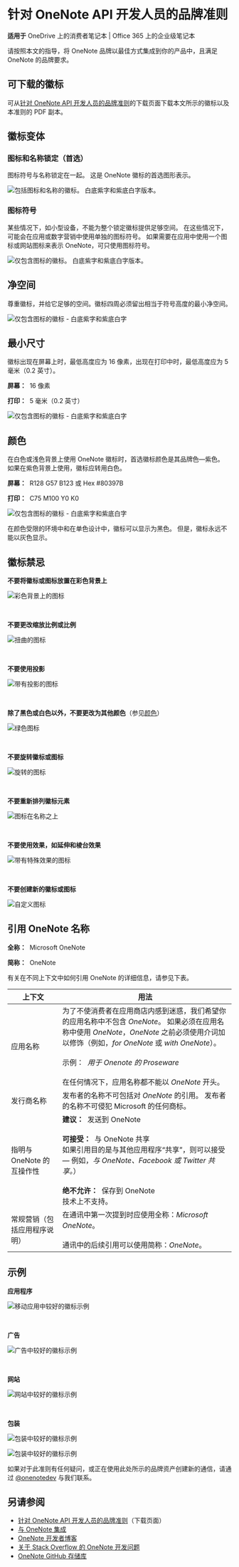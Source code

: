 # <a name="branding-guidelines-for-onenote-api-developers"></a>针对 OneNote API 开发人员的品牌准则 
 
**适用于** OneDrive 上的消费者笔记本 | Office 365 上的企业级笔记本

请按照本文的指导，将 OneNote 品牌以最佳方式集成到你的产品中，且满足 OneNote 的品牌要求。

<a name="download-logos"></a>

## <a name="downloadable-logos"></a>可下载的徽标

可从[针对 OneNote API 开发人员的品牌准则](https://www.microsoft.com/download/details.aspx?id=42977)的下载页面下载本文所示的徽标以及本准则的 PDF 副本。

<a name="variations"></a>

## <a name="logo-variations"></a>徽标变体

### <a name="icon-and-name-lockup-preferred"></a>图标和名称锁定（首选） 

图标符号与名称锁定在一起。 这是 OneNote 徽标的首选图形表示。

![包括图标和名称的徽标。 白底紫字和紫底白字版本。](images/OneNoteLogoBGs.png)

### <a name="icon-symbol"></a>图标符号 

某些情况下，如小型设备，不能为整个锁定徽标提供足够空间。 在这些情况下，可能会在应用或数字营销中使用单独的图标符号。 如果需要在应用中使用一个图标或网站图标来表示 OneNote，可只使用图标符号。

![仅包含图标的徽标。  白底紫字和紫底白字版本。](images/OneNoteLogoIcon.png)

<a name="spacing"></a>

## <a name="clear-space"></a>净空间 

尊重徽标，并给它足够的空间。徽标四周必须留出相当于符号高度的最小净空间。

![仅包含图标的徽标 - 白底紫字和紫底白字](images/OneNoteLogoClearSpace.png)


<a name="size"></a>

## <a name="minimum-size"></a>最小尺寸 

徽标出现在屏幕上时，最低高度应为 16 像素，出现在打印中时，最低高度应为 5 毫米（0.2 英寸）。

**屏幕：**&nbsp;&nbsp;16 像素
 
**打印：**&nbsp;&nbsp;5 毫米（0.2 英寸） 

![仅包含图标的徽标 - 白底紫字和紫底白字](images/OneNoteLogoMinSize.png)


<a name="color"></a>

## <a name="color"></a>颜色

在白色或浅色背景上使用 OneNote 徽标时，首选徽标颜色是其品牌色&mdash;紫色。 如果在紫色背景上使用，徽标应转用白色。

**屏幕：**&nbsp;&nbsp;R128 G57 B123 或 Hex #80397B

**打印：**&nbsp;&nbsp;C75 M100 Y0 K0 

  ![仅包含图标的徽标 - 白底紫字和紫底白字](images/OneNoteLogoBGs.png)
 
在颜色受限的环境中和在单色设计中，徽标可以显示为黑色。 但是，徽标永远不能以灰色显示。
<!--or white?-->

<a name="do-nots"></a>

## <a name="logo-donts"></a>徽标禁忌

**不要将徽标或图标放置在彩色背景上** 

![彩色背景上的图标](images/OneNoteLogoDonts1.png)

<br/>

**不要更改缩放比例或比例**

![扭曲的图标](images/OneNoteLogoDonts2.png)

<br/>

**不要使用投影**

![带有投影的图标](images/OneNoteLogoDonts3.png)

<br/>

**除了黑色或白色以外，不要更改为其他颜色**（参见[颜色](#color)）

![绿色图标](images/OneNoteLogoDonts4.png) 

<br/>

**不要旋转徽标或图标**   

![旋转的图标](images/OneNoteLogoDonts5.png)

<br/>

**不要重新排列徽标元素** 

![图标在名称之上](images/OneNoteLogoDonts6.png)

<br/>

**不要使用效果，如延伸和棱台效果**  

![带有特殊效果的图标](images/OneNoteLogoDonts7.png)

<br/>

**不要创建新的徽标或图标**

![自定义图标](images/OneNoteLogoDonts8.png)

 
<a name="name"></a>

## <a name="referencing-the-onenote-name"></a>引用 OneNote 名称

**全称：**&nbsp;&nbsp;Microsoft OneNote 

**简称：**&nbsp;&nbsp;OneNote
 
有关在不同上下文中如何引用 OneNote 的详细信息，请参见下表。

| 上下文 | 用法 |
|------|------|
| 应用名称 | 为了不使消费者在应用商店内感到迷惑，我们希望你的应用名称中不包含 *OneNote*。 如果必须在应用名称中使用 *OneNote*，*OneNote* 之前必须使用介词加以修饰（例如，*for OneNote* 或 *with OneNote*）。<br/><br/>示例：&nbsp;&nbsp;*用于 Onenote 的 Proseware*<br/><br/>在任何情况下，应用名称都不能以 *OneNote* 开头。
| 发行商名称 | 发布者的名称不可包括对 *OneNote* 的引用。 发布者的名称不可侵犯 Microsoft 的任何商标。 |
| 指明与 OneNote 的互操作性 | **建议：**&nbsp;&nbsp;发送到 OneNote<br/><br/>**可接受：**&nbsp;&nbsp;与 OneNote 共享<br/>如果引用目的是与其他应用程序“共享”，则可以接受 — 例如，*与 OneNote、Facebook 或 Twitter 共享。*）<br/><br/>**绝不允许：**&nbsp;&nbsp;保存到 OneNote<br/>技术上不支持。 |
| 常规营销（包括应用程序说明） | 在通讯中第一次提到时应使用全称：*Microsoft OneNote*。<br /><br />通讯中的后续引用可以使用简称：*OneNote*。
 
<a name="examples"></a>

## <a name="examples"></a>示例

**应用程序**

![移动应用中较好的徽标示例](images/OneNoteUsageApps.png)

<br/>

**广告**

![广告中较好的徽标示例](images/OneNoteUsageAdvertising.jpg)

<br/>

**网站**

![网站中较好的徽标示例](images/OneNoteUsageWebsite.png)

<br/>

**包装**

![包装中较好的徽标示例](images/OneNoteUsagePackaging1.png)

![包装中较好的徽标示例](images/OneNoteUsagePackaging2.png)


如果对于此准则有任何疑问，或正在使用此处所示的品牌资产创建新的通信，请通过 [@onenotedev](http://twitter.com/onenotedev) 与我们联系。

## <a name="see-also"></a>另请参阅

- [针对 OneNote API 开发人员的品牌准则](https://www.microsoft.com/download/details.aspx?id=42977)（下载页面）
- [与 OneNote 集成](integrate_with_onenote.md)
- [OneNote 开发者博客](http://go.microsoft.com/fwlink/?LinkID=390183)
- [关于 Stack Overflow 的 OneNote 开发问题](http://go.microsoft.com/fwlink/?LinkID=390182)
- [OneNote GitHub 存储库](http://go.microsoft.com/fwlink/?LinkID=390178)  


